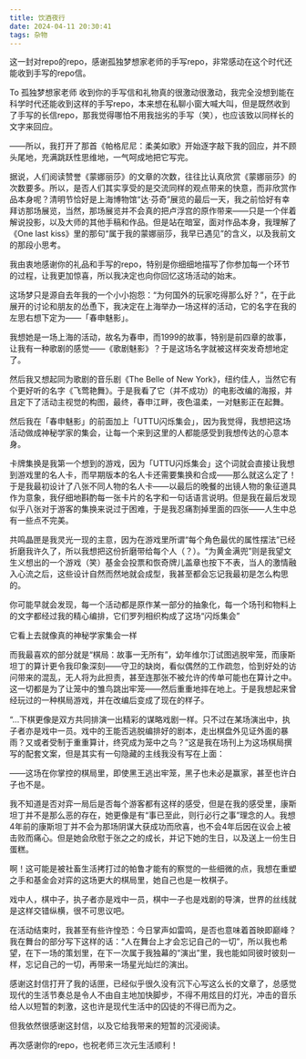 ```yaml
---
title: 饮酒夜行
date: 2024-04-11 20:30:41
tags: 杂物
---
```


这一封对repo的repo，感谢孤独梦想家老师的手写repo，非常感动在这个时代还能收到手写的repo信。

 <!-- more -->

To 孤独梦想家老师
收到你的手写信和礼物真的很激动很激动，我完全没想到能在科学时代还能收到这样的手写repo，本来想在私聊小窗大喊大叫，但是既然收到了手写的长信repo，那我觉得哪怕不用我拙劣的手写（笑），也应该致以同样长的文字来回应。

——所以，我打开了那首《帕格尼尼：柔美如歌》开始逐字敲下我的回应，并不顾头尾地，充满跳跃性思维地，一气呵成地把它写完。

据说，人们阅读赞誉《蒙娜丽莎》的文章的次数，往往比认真欣赏《蒙娜丽莎》的次数要多。所以，是否人们其实享受的是交流同样的观点带来的快意，而非欣赏作品本身呢？清明节恰好是上海博物馆“达·芬奇”展览的最后一天，我之前恰好有幸拜访那场展览，当然，那场展览并不会真的把卢浮宫的原作带来——只是一个伴着解说投影，以及大师的其他手稿和作品。但是站在暗室，面对作品本身，我理解了《One last kiss》里的那句“属于我的蒙娜丽莎，我早已遇见”的含义，以及我前文的那段小思考。

我由衷地感谢你的礼品和手写的repo，特别是你细细地描写了你参加每一个环节的过程，让我更加惊喜，所以我决定也向你回忆这场活动的始末。

这场梦只是源自去年我的一个小小抱怨：“为何国外的玩家吃得那么好？”，在于此展开的讨论和朋友的怂恿下，我决定在上海举办一场这样的活动，它的名字在我的左思右想下定为——「春申魅影」。

我想她是一场上海的活动，故名为春申，而1999的故事，特别是前四章的故事，让我有一种歌剧的感觉——《歌剧魅影》？于是这场名字就被这样突发奇想地定了。

然后我又想起同为歌剧的音乐剧《The Belle of New York》，纽约佳人，当然它有个更好听的名字《飞莺艳舞》。于是我看了它（并不成功）的电影改编的海报，并且定下了活动主视觉的构图，最终，春申江畔，夜色温柔，一对魅影正在起舞。

然后我在「春申魅影」的前面加上「UTTU闪烁集会」，因为我觉得，我想把这场活动做成神秘学家的集会，让每一个来到这里的人都能感受到我想传达的心意本身。

卡牌集换是我第一个想到的游戏，因为「UTTU闪烁集会」这个词就会直接让我想到游戏里的名人卡，而早期版本的名人卡还需要集换和合成——那么就这么定了！于是我最初设计了八张不同人物的名人卡——以最后的晚餐的出镜人物的象征道具作为意象，我仔细地斟酌每一张卡片的名字和一句话语言说明。但是我在最后发现似乎八张对于游客的集换来说过于困难，于是我忍痛割掉里面的四张——人生中总有一些点不完美。

共鸣晶匣是我灵光一现的主意，因为在游戏里所谓“每个角色最优的属性摆法”已经折磨我许久了，所以我想把这份折磨带给每个人（？）。“为黄金满兜”则是我望文生义想出的一个游戏（笑）基金会投票和恢奇牌儿盖章也按下不表，当人的激情融入心流之后，这些设计自然而然地就会成型，我甚至都会忘记我最初是怎么构思的。

你可能早就会发现，每一个活动都是原作某一部分的抽象化，每一个场刊和物料上的文字都经过我的精心编排，它们罗列相织构成了这场“闪烁集会”

它看上去就像真的神秘学家集会一样

而我最喜欢的部分就是“棋局：故事一无所有”，幼年维尔汀试图逃脱牢笼，而康斯坦丁的算计更令我印象深刻——守卫的缺岗，看似偶然的工作疏忽，恰到好处的访问带来的混乱，无人将为此担责，甚至连那张不被允许的传单可能也在算计之中。这一切都是为了让笼中的雏鸟跳出牢笼——然后重重地摔在地上。于是我想起来曾经玩过的一种棋局游戏，并在改编后变成了现在的样子。

“…下棋更像是双方共同排演一出精彩的谋略戏剧一样。只不过在某场演出中，执子者亦是戏中一员。戏中的王能否逃脱编排好的剧本，走出棋盘外见证外面的暴雨？又或者受制于重重算计，终究成为笼中之鸟？”这是我在场刊上为这场棋局撰写的配套文案，但是其实有一句隐藏的主线我没有写在上面：

——这场在你掌控的棋局里，即使黑王逃出牢笼，黑子也未必是赢家，甚至也许白子也不是。

我不知道是否对弈一局后是否每个游客都有这样的感受，但是在我的感受里，康斯坦丁并不是那么恶的存在，她更像是有“事已至此，则行必行之事”理念的人。我想4年前的康斯坦丁并不会为那场阴谋大获成功而欣喜，也不会4年后因在议会上被击败而痛心。但是她会欣慰于张之之的成长，并记下她的生日，以及送上一份生日蛋糕。

啊！这可能是被社畜生活拷打过的帕鲁才能有的察觉的一些细微的点，我想在重塑之手和基金会对弈的这场更大的棋局里，她自己也是一枚棋子。

戏中人，棋中子，执子者亦是戏中一员，棋中一子也是戏剧的导演，世界的丝线就是这样交错纵横，很不可思议吧。

在活动结束时，我甚至有些许惶恐：今日掌声如雷鸣，是否也意味着首映即巅峰？我在舞台的部分写下这样的话：“人在舞台上才会忘记自己的一切”，所以我也希望，在下一场的策划里，在下一次属于我独幕的“演出”里，我也能如同彼时彼刻一样，忘记自己的一切，再带来一场星光灿烂的演出。

感谢这封信打开了我的话匣，已经似乎很久没有沉下心写这么长的文章了，总感觉现代的生活节奏总是令人不由自主地加快脚步，不得不用炫目的灯光，冲击的音乐给人以短暂的刺激，这也许是现代生活中的囚徒的不得已而为之。

但我依然很感谢这封信，以及它给我带来的短暂的沉浸阅读。

再次感谢你的repo，也祝老师三次元生活顺利！